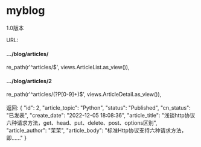 # myblog
1.0版本 


URL:
<h4> .../blog/articles/ </h4>
re_path(r'^articles/$', views.ArticleList.as_view()),
<h4> .../blog/articles/2 </h4>
re_path(r'^articles/(?P<pk>[0-9]+)$', views.ArticleDetail.as_view()),<br><br>
返回:
{
    "id": 2,
    "article_topic": "Python",
    "status": "Published",
    "cn_status": "已发表",
    "create_date": "2022-12-05 18:08:36",
    "article_title": "浅谈http协议六种请求方法，get、head、put、delete、post、options区别",
    "article_author": "茉茉",
    "article_body": "标准Http协议支持六种请求方法，即......"
}
